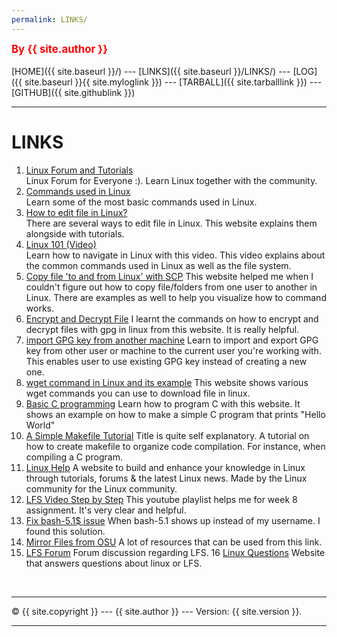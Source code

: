 ```yaml
---
permalink: LINKS/
---
```


<span style="color:red; font-weight:bold; font-size:larger;">By {{ site.author }}</span>
<br><br>
[HOME]({{ site.baseurl }}/) ---
[LINKS]({{ site.baseurl }}/LINKS/) ---
[LOG]({{ site.baseurl }}{{ site.myloglink }}) ---
[TARBALL]({{ site.tarballlink }}) ---
[GITHUB]({{ site.githublink }})
<br>

<hr>

# LINKS

1. [Linux Forum and Tutorials](https://www.linux.org/)<br>
   Linux Forum for Everyone :). Learn Linux together with the community.
2. [Commands used in Linux](https://hackr.io/blog/basic-linux-commands)<br>
   Learn some of the most basic commands used in Linux.
3. [How to edit file in Linux?](https://www.javatpoint.com/linux-edit-file)<br>
There are several ways to edit file in Linux. This website explains them alongside with tutorials.
4. [Linux 101 (Video)](https://www.youtube.com/watch?v=nLDoUJYm0OI)<br>
Learn how to navigate in Linux with this video. This video explains about the common commands used in Linux as well as the file system.
5. [Copy file 'to and from Linux' with SCP](https://phoenixnap.com/kb/linux-scp-command)
This website helped me when I couldn't figure out how to copy file/folders from one user to another in Linux. There are examples as well to help you visualize how to command works.
6. [Encrypt and Decrypt File](https://www.howtogeek.com/427982/how-to-encrypt-and-decrypt-files-with-gpg-on-linux/)
I learnt the commands on how to encrypt and decrypt files with gpg in linux from this website. It is really helpful.
7. [import GPG key from another machine](https://makandracards.com/makandra-orga/37763-gpg-extract-private-key-and-import-on-different-machine)
Learn to import and export GPG key from other user or machine to the current user you're working with. This enables user to use existing GPG key instead of creating a new one.
8. [wget command in Linux and its example](https://linuxize.com/post/wget-command-examples/)
This website shows various wget commands you can use to download file in linux. 
9. [Basic C programming](https://www.tutorialspoint.com/cprogramming/index.htm)
Learn how to program C with this website. It shows an example on how to make a simple C program that prints "Hello World"
10. [A Simple Makefile Tutorial](https://cs.colby.edu/maxwell/courses/tutorials/maketutor/)
Title is quite self explanatory. A tutorial on how to create makefile to organize code compilation. For instance, when compiling a C program.
11. [Linux Help](https://www.linuxhelp.com/)
A website to build and enhance your knowledge in Linux through tutorials, forums & the latest Linux news. Made by the Linux community for the Linux community.
12. [LFS Video Step by Step](https://www.youtube.com/watch?v=0EwMnskxIZM&list=PLyc5xVO2uDsDlbR_LTP37nG6g4vbSSxSZ&index=6)
This youtube playlist helps me for week 8 assignment. It's very clear and helpful.
13. [Fix bash-5.1$ issue](https://www.linuxquestions.org/questions/slackware-14/opening-terminal-only-showing-bash5-1-instead-of-username%40hostname-4175700903/)
When bash-5.1 shows up instead of my username. I found this solution. 
14. [Mirror Files from OSU](https://ftp.osuosl.org/pub/lfs/lfs-packages/11.2/)
A lot of resources that can be used from this link.
15. [LFS Forum](https://www.lfs.net/forum)
Forum discussion regarding LFS.
16 [Linux Questions](https://www.linuxquestions.org/questions/linux-from-scratch-13/)
Website that answers questions about linux or LFS.



<br>
<hr>
&copy; {{ site.copyright }} --- {{ site.author }} --- Version: {{ site.version }}.
<hr>
<br>
